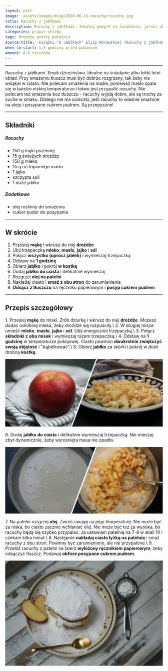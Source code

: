 ```yaml
---
layout: post
image:  assets/images/blog/2020-06-15-racuchy/racuchy.jpg
title: Racuchy z jabłkami
description: Racuchy z jabłkami. Idealny pomysł na śniadanie, jarski obiad czy pyszny deser dla całej rodziny. To jedne z lepszych placuszków z jabłkami dla dzieci. Racuchy z jabłkami wg tego przepisu wyjdą puszyste i pyszne.
categories: prawie-chleby
tags: drozdze prosty patelnia
source-title: 'książki "O Jabłkach" Elizy Mórawskiej (Racuchy z jabłkami)'
when-to-start: 1.5 godziny przed podaniem
amount: 6-8 racuchów
---
```


-----

Racuchy z jabłkami. Smak dzieciństwa. Idealne na śniadanie albo lekki letni obiad. Przy smażeniu tłuszcz musi być dobrze rozgrzany, tak żeby nie wsiąkał w ciasto. Nie polecam smażenia na maśle, ponieważ masło spala się w bardzo niskiej temperaturze i łatwo jest przypalić racuchy. Nie polecam też smażenia bez tłuszczu - racuchy wyjdą dobre, ale są trochę za suche w smaku. Dlatego nie ma ucieczki, jeśli racuchy to właśnie smażone na oleju i posypane cukrem pudrem. Są przepyszne!

-----

## Składniki

##### Racuchy

* 150 g mąki pszennej
* 15 g świeżych drożdży
* 150 g mleka
* 15 g roztopionego masła
* 1 jajko
* szczypta soli
* 1 duże jabłko 

##### Dodatkowo

* olej roślinny do smażenia
* cukier puder do posypania

-----

## W skrócie

1. Przesiej **mąkę** i wkrusz do niej **drożdże**
2. Ubij trzepaczką **mleko**, **masło**, **jajko** i **sól**
3. Połącz **wszystko (oprócz jabłek)** i wymieszaj trzepaczką
4. Odstaw na **1 godzinę**
5. Obierz **jabłko** i pokrój **w kostkę**
6. Dodaj **jabłko do ciasta** i delikatnie wymieszaj
7. Rozgrzej **olej na patelni**
8. Nakładaj ciasto i **smaż z obu stron** do zarumienienia
9. **Odsącz z tłuszczu** na ręczniku papierowym i **posyp cukrem pudrem**

-----

## Przepis szczegółowy

1\. Przesiej **mąkę** do miski. Zrób dziurkę i wkrusz do niej **drożdże**. Możesz dodać odrobinę mleka, żeby drożdże się rozpuściły.\\
2\. W drugiej misce umieść **mleko**, **masło**, **jajko** i **sól**. Ubij energicznie trzepaczką.\\
3\. Połącz **składniki z obu misek** i wymieszaj razem trzepaczką.\\
4\. Odstaw na **1 godzinę** w temperaturze pokojowej. Ciasto powinno **dwukrotnie zwiększyć swoją objętość** i "bąbelkować".\\
5\. Obierz **jabłko** za skórki i pokrój w dość drobną **kostkę**.

![Racuchy - jabłko](/assets/images/blog/2020-06-15-racuchy/racuchy-jablko.jpg)

6\. Dodaj **jabłko do ciasta** i delikatnie wymieszaj trzepaczką. Nie mieszaj zbyt dynamicznie, żeby wyrośnięta masa nie opadła.

![Racuchy - ciasto](/assets/images/blog/2020-06-15-racuchy/racuchy-ciasto.jpg)

7\. Na patelni rozgrzej **olej**. Zwróć uwagę na jego temperaturę. Nie może być za niska, bo ciasto zacznie wchłaniać olej. Nie może być też za wysoka, bo racuchy będą się szybko przypalać. Ja ustawiam patelnię na 7-8 w skali 10 i czekam kilka minut.\\
8\. Następnie **nakładaj ciasto łyżką na patelnię** i smaż racuchy z obu stron. Powinny być zarumienione, ale nie przypalone.\\
9\. Przełóż racuchy z patelni na talerz **wyłożony ręcznikiem papierowym**, żeby odsączyć tłuszcz. Podawaj **obficie posypane cukrem pudrem**.

![Racuchy](/assets/images/blog/2020-06-15-racuchy/racuchy-gotowe.jpg)